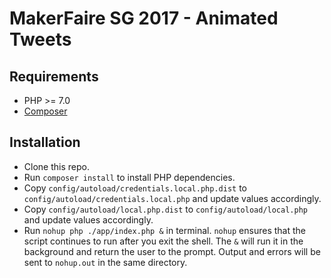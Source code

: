 # MakerFaire SG 2017 - Animated Tweets

## Requirements
- PHP >= 7.0
- [Composer](https://getcomposer.org/)

## Installation
- Clone this repo.
- Run `composer install` to install PHP dependencies.
- Copy `config/autoload/credentials.local.php.dist` to `config/autoload/credentials.local.php` and update values accordingly.
- Copy `config/autoload/local.php.dist` to `config/autoload/local.php` and update values accordingly.
- Run `nohup php ./app/index.php &` in terminal. `nohup` ensures that the script continues to run after you exit the shell. The `&` will run it in the background and return the user to the prompt. Output and errors will be sent to `nohup.out` in the same directory.
